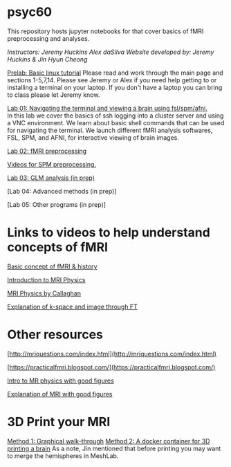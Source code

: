 # psyc60 
This repository hosts jupyter notebooks for that cover basics of fMRI preprocessing and analyses.

*Instructors: Jeremy Huckins Alex daSilva*
*Website developed by: Jeremy Huckins & Jin Hyun Cheong*

[Prelab: Basic linux tutorial](https://ryanstutorials.net/linuxtutorial/) Please read and work through the main page and sections 1-5,7,14. Please see Jeremy or Alex if you need help getting to or installing a terminal on your laptop. If you don't have a laptop you can bring to class please let Jeremy know.

[Lab 01: Navigating the terminal and viewing a brain using fsl/spm/afni.](Notebooks/Lab_01_Navigating_the_terminal.ipynb)  
In this lab we cover the basics of ssh logging into a cluster server and using a VNC environment. We learn about basic shell commands that can be used for navigating the terminal. We launch different fMRI analysis softwares, FSL, SPM, and AFNI, for interactive viewing of brain images. 

[Lab 02: fMRI preprocessing](Notebooks/Lab_02_Preprocessing.ipynb)  

[Videos for SPM preprocessing.](https://www.dropbox.com/sh/8e40utug8zu2o50/AADqGIWgyQgUimTOXdtC-I94a?dl=0)

[Lab 03: GLM analysis (in prep)](Notebooks/Lab_03_GLM.ipynb)  

[Lab 04: Advanced methods (in prep)]

[Lab 05: Other programs (in prep)]


# Links to videos to help understand concepts of fMRI

[Basic concept of fMRI & history](https://www.youtube.com/watch?v=djAxjtN_7VE)

[Introduction to MRI Physics](https://www.youtube.com/watch?v=Ok9ILIYzmaY)

[MRI Physics by Callaghan](http://mriquestions.com/callaghan-videos-on-nmr.html)

[Explanation of k-space and image through FT](https://www.youtube.com/watch?v=FI5frNsRTI4)

# Other resources
[http://mriquestions.com/index.html](http://mriquestions.com/index.html)

[https://practicalfmri.blogspot.com/](https://practicalfmri.blogspot.com/)

[Intro to MR physics with good figures](https://mrimaster.com/physics%20intro.html)

[Explanation of MRI with good figures](https://www.researchgate.net/publication/49645994_Cardiovascular_magnetic_resonance_physics_for_clinicians_Part_I)

# 3D Print your MRI
[Method 1: Graphical walk-through](https://imgur.com/a/3mFsX)
[Method 2: A docker container for 3D printing a brain](https://github.com/danjonpeterson/brain_printer)
As a note, Jin mentioned that before printing you may want to merge the hemispheres in MeshLab.
